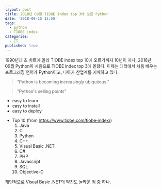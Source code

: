 ```yaml
---
layout: post
title: 2018년 09월 TIOBE index top 3에 오른 Python
date: '2018-09-15 12:00'
tags:
  - python
  - TIOBE index
categories:
  - IT
published: true
---
```

1990년대 초 차트에 올라 TIOBE index top 10에 오르기까지 10년이 지나, 2018년 09월 Python이 처음으로 TIOBE index top 3에 올랐다. 이제는 대학에서 처음 배우는 프로그래밍 언어가 Python이고, 나아가 산업계를 지배하고 있다.

> "Python is becoming increasingly ubiquitous." 

> "Python's selling points"
- easy to learn 
- easy to install
- easy to deploy


* Top 10 (from https://www.tiobe.com/tiobe-index/)
  1. Java
  1. C
  1. Python
  1. C++
  1. Visual Basic .NET
  1. C#
  1. PHP
  1. Javascript
  1. SQL
  1. Objective-C


개인적으로 Visual Basic .NET의 약진도 놀라운 점 중 하나.
